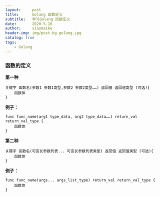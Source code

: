 ```yaml
---
layout:     post
title:      Golang 函数定义
subtitle:   学习Golang 函数定义
date:       2020-5-16
author:     xiaomaike
header-img: img/post-bg-golang.jpg
catalog: true
tags:
    - Golang
---
```


### 函数的定义
**第一种**
```
关键字 函数名(参数1 参数1类型,参数2 参数2类型……) 返回值 返回值类型 (可选){
    函数体
}
```

**例子：**
```
func func_name(arg1 type_data, arg2 type_data……) return_val return_val_type {
    函数体
}
```
**第二种**
```
关键字 函数名(可变长参数列表... 可变长参数列表类型) 返回值 返回值类型 (可选){
    函数体
}
```

**例子：**
```
func func_name(args... args_list_type) return_val return_val_type {
    函数体
}
```